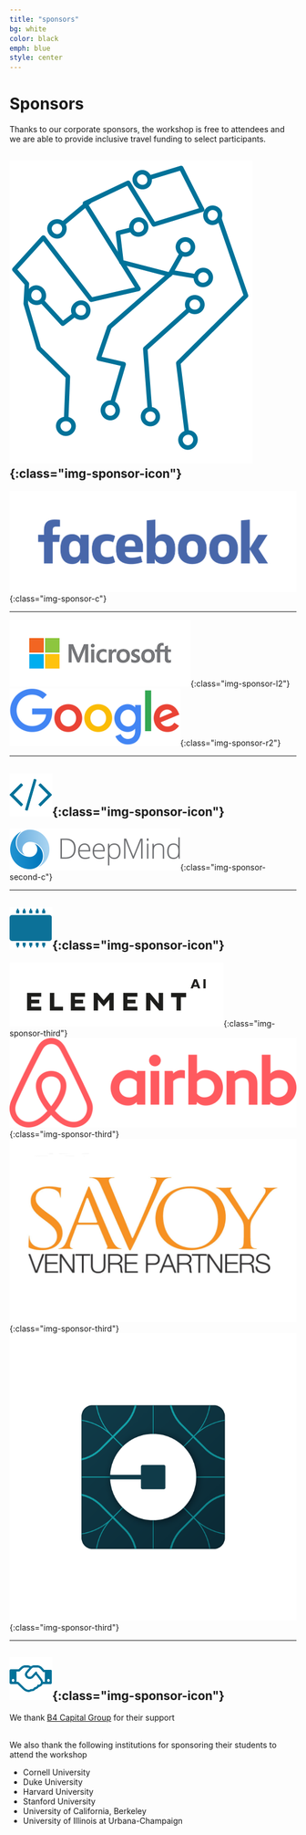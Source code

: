 ```yaml
---
title: "sponsors"
bg: white
color: black
emph: blue
style: center
---
```


# Sponsors

Thanks to our corporate sponsors, the workshop is free to attendees and we are able to provide inclusive travel funding to select participants.

## ![Black Power in AI](img/blackinai.png){:class="img-sponsor-icon"}


![Facebook](img/facebook.jpg){:class="img-sponsor-c"}

<hr>

![Microsoft](img/microsoft.png){:class="img-sponsor-l2"}
![Google](img/google.png){:class="img-sponsor-r2"}

<hr>

##  ![System](img/fa-code.png){:class="img-sponsor-icon"}

![DeepMind](img/deepmind.png){:class="img-sponsor-second-c"} 

<hr>

##  ![Component](img/fa-chip.png){:class="img-sponsor-icon"}  

![ElementAI](img/elementai.png){:class="img-sponsor-third"}
![Airbnb](img/airbnb.png){:class="img-sponsor-third"}
![Savoy Venture Partners](img/savoy.jpg){:class="img-sponsor-third"}
![Uber](img/uber.png){:class="img-sponsor-third"}
<hr>


## ![Supporters](img/fa-handshake.png){:class="img-sponsor-icon"}  


We thank [B4 Capital Group](https://b4capitalgroup.com/) for their support
<br><br>

We also thank the following institutions  for sponsoring their students to attend the  workshop
 
 - Cornell University
 - Duke University
 - Harvard University
 - Stanford University
 - University of California, Berkeley
 - University of Illinois at Urbana-Champaign
